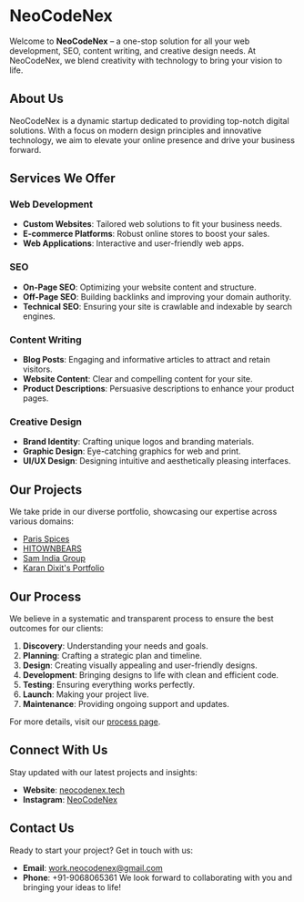 # NeoCodeNex

Welcome to **NeoCodeNex** – a one-stop solution for all your web development, SEO, content writing, and creative design needs. At NeoCodeNex, we blend creativity with technology to bring your vision to life.

## About Us

NeoCodeNex is a dynamic startup dedicated to providing top-notch digital solutions. With a focus on modern design principles and innovative technology, we aim to elevate your online presence and drive your business forward.

## Services We Offer

### Web Development
- **Custom Websites**: Tailored web solutions to fit your business needs.
- **E-commerce Platforms**: Robust online stores to boost your sales.
- **Web Applications**: Interactive and user-friendly web apps.

### SEO
- **On-Page SEO**: Optimizing your website content and structure.
- **Off-Page SEO**: Building backlinks and improving your domain authority.
- **Technical SEO**: Ensuring your site is crawlable and indexable by search engines.

### Content Writing
- **Blog Posts**: Engaging and informative articles to attract and retain visitors.
- **Website Content**: Clear and compelling content for your site.
- **Product Descriptions**: Persuasive descriptions to enhance your product pages.

### Creative Design
- **Brand Identity**: Crafting unique logos and branding materials.
- **Graphic Design**: Eye-catching graphics for web and print.
- **UI/UX Design**: Designing intuitive and aesthetically pleasing interfaces.

## Our Projects

We take pride in our diverse portfolio, showcasing our expertise across various domains:

- [Paris Spices](http://www.parisspices.com)
- [HITOWNBEARS](http://www.hitownbears.live)
- [Sam India Group](http://www.samindiagroup.com)
- [Karan Dixit's Portfolio](https://karandixitportfolio.vercel.app)

## Our Process

We believe in a systematic and transparent process to ensure the best outcomes for our clients:

1. **Discovery**: Understanding your needs and goals.
2. **Planning**: Crafting a strategic plan and timeline.
3. **Design**: Creating visually appealing and user-friendly designs.
4. **Development**: Bringing designs to life with clean and efficient code.
5. **Testing**: Ensuring everything works perfectly.
6. **Launch**: Making your project live.
7. **Maintenance**: Providing ongoing support and updates.

For more details, visit our [process page](https://neocodenex.tech/).

## Connect With Us

Stay updated with our latest projects and insights:

- **Website**: [neocodenex.tech](https://neocodenex.tech)
- **Instagram**: [NeoCodeNex](https://instagram.com/neocodenex)

## Contact Us

Ready to start your project? Get in touch with us:

- **Email**: work.neocodenex@gmail.com
- **Phone**:   +91-9068065361
We look forward to collaborating with you and bringing your ideas to life!
